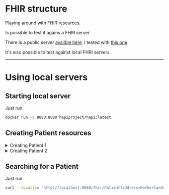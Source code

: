 # FHIR structure

Playing around with FHIR resources.

Is possible to test it agains a FHIR server.

There is a public server [availble here](https://wiki.hl7.org/Publicly_Available_FHIR_Servers_for_testing). I tested with [this one](https://hapi.fhir.org/baseR4/swagger-ui/).

It's also possible to test against local FHRI servers.

___

# Using local servers

## Starting local server

Just run:

```bash
docker run -p 8080:8080 hapiproject/hapi:latest
```

## Creating Patient resources

<details>
<summary>Creating Patient 1</summary><p>

```bash
curl --location 'http://localhost:8080/fhir/Patient' \
--header 'Content-Type: application/json' \
--data-raw '    {
        "resourceType": "Patient",
        "gender": "male",
        "name": [
            {
                "use": "official",
                "text": "Edsger Dijkstra",
                "given": [
                    "Edsger",
                    "Barbosa"
                ],
                "family": "Dijkstra",
                "prefix": ["Sr"]
            }
        ],
        "birthDate": "1910-01-01",
        "telecom": [
            {
                "system": "phone",
                "use": "mobile",
                "value": "+55 85 9 9999 999",
                "rank": 1
            },
            {
                "system": "email",
                "use": "home",
                "value": "my-mail@gmail.com",
                "rank": 2
            }
        ],
        "address": [
            {
                "use": "home",
                "type": "physical",
                "country": "Brazil",
                "city": "São Paulo",
                "postalCode": "98765432",
                "state": "São Paulo",
                "line": ["256"],
                "text": "Av Paulista. 500"
            }
        ]
    }'
```
</details>



<details>
<summary>Creating Patient 2</summary><p>

```bash
curl --location 'http://localhost:8080/fhir/Patient' \
--header 'Content-Type: application/json' \
--data-raw '    {
        "resourceType": "Patient",
        "gender": "male",
        "name": [
            {
                "use": "official",
                "text": "Bjarne Stroustrup",
                "given": [
                    "Bjarne",
                    "Barbosa"
                ],
                "family": "Stroustrup",
                "prefix": ["Sr", "Mr."]
            }
        ],
        "birthDate": "1910-01-01",
        "telecom": [
            {
                "system": "phone",
                "use": "mobile",
                "value": "+55 85 9 9999 999",
                "rank": 1
            },
            {
                "system": "email",
                "use": "home",
                "value": "my-mail@gmail.com",
                "rank": 2
            }
        ],
        "address": [
            {
                "use": "home",
                "type": "physical",
                "country": "Brazil",
                "city": "São Paulo",
                "postalCode": "98765432",
                "state": "São Paulo",
                "line": ["256"],
                "text": "Av Paulista. 500"
            }
        ]
    }'
```
</details>


## Searching for a Patient
Just run:
```bash
curl --location 'http://localhost:8080/fhir/Patient?address=Netherlands&_format=xml'
```